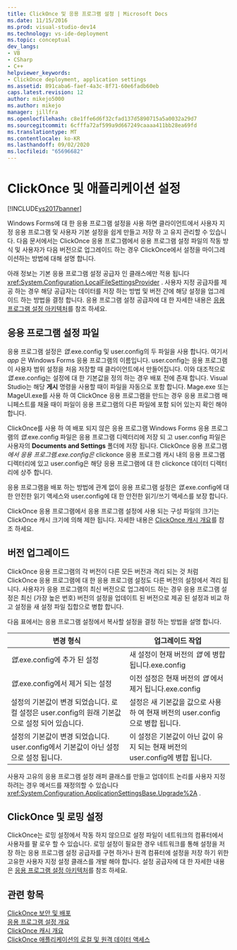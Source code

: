 ```yaml
---
title: ClickOnce 및 응용 프로그램 설정 | Microsoft Docs
ms.date: 11/15/2016
ms.prod: visual-studio-dev14
ms.technology: vs-ide-deployment
ms.topic: conceptual
dev_langs:
- VB
- CSharp
- C++
helpviewer_keywords:
- ClickOnce deployment, application settings
ms.assetid: 891caba6-faef-4a3c-8f71-60e6fadb60eb
caps.latest.revision: 12
author: mikejo5000
ms.author: mikejo
manager: jillfra
ms.openlocfilehash: c8e1ffe6d6f32cfad137d5890715a5a0032a29d7
ms.sourcegitcommit: 6cfffa72af599a9d667249caaaa411bb28ea69fd
ms.translationtype: MT
ms.contentlocale: ko-KR
ms.lasthandoff: 09/02/2020
ms.locfileid: "65696682"
---
```

# <a name="clickonce-and-application-settings"></a>ClickOnce 및 애플리케이션 설정
[!INCLUDE[vs2017banner](../includes/vs2017banner.md)]

Windows Forms에 대 한 응용 프로그램 설정을 사용 하면 클라이언트에서 사용자 지정 응용 프로그램 및 사용자 기본 설정을 쉽게 만들고 저장 하 고 유지 관리할 수 있습니다. 다음 문서에서는 ClickOnce 응용 프로그램에서 응용 프로그램 설정 파일의 작동 방식 및 사용자가 다음 버전으로 업그레이드 하는 경우 ClickOnce에서 설정을 마이그레이션하는 방법에 대해 설명 합니다.  
  
 아래 정보는 기본 응용 프로그램 설정 공급자 인 클래스에만 적용 됩니다 <xref:System.Configuration.LocalFileSettingsProvider> . 사용자 지정 공급자를 제공 하는 경우 해당 공급자는 데이터를 저장 하는 방법 및 버전 간에 해당 설정을 업그레이드 하는 방법을 결정 합니다. 응용 프로그램 설정 공급자에 대 한 자세한 내용은 [응용 프로그램 설정 아키텍처](https://msdn.microsoft.com/library/c8eb2ad0-fac6-4ea2-9140-675a4a44d562)를 참조 하세요.  
  
## <a name="application-settings-files"></a>응용 프로그램 설정 파일  
 응용 프로그램 설정은 *앱*.exe.config 및 user.config의 두 파일을 사용 합니다. 여기서 *app* 은 Windows Forms 응용 프로그램의 이름입니다. user.config는 응용 프로그램이 사용자 범위 설정을 처음 저장할 때 클라이언트에서 만들어집니다. 이와 대조적으로 *앱*.exe.config는 설정에 대 한 기본값을 정의 하는 경우 배포 전에 존재 합니다. Visual Studio는 해당 **게시** 명령을 사용할 때이 파일을 자동으로 포함 합니다. Mage.exe 또는 MageUI.exe를 사용 하 여 ClickOnce 응용 프로그램을 만드는 경우 응용 프로그램 매니페스트를 채울 때이 파일이 응용 프로그램의 다른 파일에 포함 되어 있는지 확인 해야 합니다.  
  
 ClickOnce를 사용 하 여 배포 되지 않은 응용 프로그램 Windows Forms 응용 프로그램의 *앱*.exe.config 파일은 응용 프로그램 디렉터리에 저장 되 고 user.config 파일은 사용자의 **Documents and Settings** 폴더에 저장 됩니다. ClickOnce 응용 프로그램 *에서 응용 프로그램.exe.config은* clickonce 응용 프로그램 캐시 내의 응용 프로그램 디렉터리에 있고 user.config은 해당 응용 프로그램에 대 한 clickonce 데이터 디렉터리에 상주 합니다.  
  
 응용 프로그램을 배포 하는 방법에 관계 없이 응용 프로그램 설정은 *앱*.exe.config에 대 한 안전한 읽기 액세스와 user.config에 대 한 안전한 읽기/쓰기 액세스를 보장 합니다.  
  
 ClickOnce 응용 프로그램에서 응용 프로그램 설정에 사용 되는 구성 파일의 크기는 ClickOnce 캐시 크기에 의해 제한 됩니다. 자세한 내용은 [ClickOnce 캐시 개요](../deployment/clickonce-cache-overview.md)를 참조 하세요.  
  
## <a name="version-upgrades"></a>버전 업그레이드  
 ClickOnce 응용 프로그램의 각 버전이 다른 모든 버전과 격리 되는 것 처럼 ClickOnce 응용 프로그램에 대 한 응용 프로그램 설정도 다른 버전의 설정에서 격리 됩니다. 사용자가 응용 프로그램의 최신 버전으로 업그레이드 하는 경우 응용 프로그램 설정은 최신 (가장 높은 번호) 버전의 설정을 업데이트 된 버전으로 제공 된 설정과 비교 하 고 설정을 새 설정 파일 집합으로 병합 합니다.  
  
 다음 표에서는 응용 프로그램 설정에서 복사할 설정을 결정 하는 방법을 설명 합니다.  
  
|변경 형식|업그레이드 작업|  
|--------------------|--------------------|  
|*앱*.exe.config에 추가 된 설정|새 설정이 현재 버전의 *앱* 에 병합 됩니다.exe.config|  
|*앱*.exe.config에서 제거 되는 설정|이전 설정은 현재 버전의 *앱* 에서 제거 됩니다.exe.config|  
|설정의 기본값이 변경 되었습니다. 로컬 설정은 user.config의 원래 기본값으로 설정 되어 있습니다.|설정은 새 기본값을 값으로 사용 하 여 현재 버전의 user.config으로 병합 됩니다.|  
|설정의 기본값이 변경 되었습니다. user.config에서 기본값이 아닌 설정으로 설정 됩니다.|이 설정은 기본값이 아닌 값이 유지 되는 현재 버전의 user.config에 병합 됩니다.|  
  
 사용자 고유의 응용 프로그램 설정 래퍼 클래스를 만들고 업데이트 논리를 사용자 지정 하려는 경우 메서드를 재정의할 수 있습니다 <xref:System.Configuration.ApplicationSettingsBase.Upgrade%2A> .  
  
## <a name="clickonce-and-roaming-settings"></a>ClickOnce 및 로밍 설정  
 ClickOnce는 로밍 설정에서 작동 하지 않으므로 설정 파일이 네트워크의 컴퓨터에서 사용자를 팔 로우 할 수 있습니다. 로밍 설정이 필요한 경우 네트워크를 통해 설정을 저장 하는 응용 프로그램 설정 공급자를 구현 하거나 원격 컴퓨터에 설정을 저장 하기 위한 고유한 사용자 지정 설정 클래스를 개발 해야 합니다. 설정 공급자에 대 한 자세한 내용은 [응용 프로그램 설정 아키텍처](https://msdn.microsoft.com/library/c8eb2ad0-fac6-4ea2-9140-675a4a44d562)를 참조 하세요.  
  
## <a name="see-also"></a>관련 항목  
 [ClickOnce 보안 및 배포](../deployment/clickonce-security-and-deployment.md)   
 [응용 프로그램 설정 개요](https://msdn.microsoft.com/library/0dd8bca5-a6bf-4ac4-8eec-5725d08b38dc)   
 [ClickOnce 캐시 개요](../deployment/clickonce-cache-overview.md)   
 [ClickOnce 애플리케이션의 로컬 및 원격 데이터 액세스](../deployment/accessing-local-and-remote-data-in-clickonce-applications.md)
